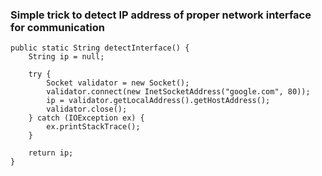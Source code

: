 ### Simple trick to detect IP address of proper network interface for communication
```
public static String detectInterface() {
	String ip = null;

	try {
		Socket validator = new Socket();
		validator.connect(new InetSocketAddress("google.com", 80));
		ip = validator.getLocalAddress().getHostAddress();
		validator.close();
	} catch (IOException ex) {
		ex.printStackTrace();
	}

	return ip;
}
```